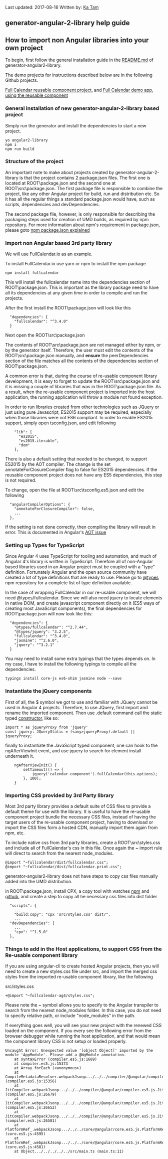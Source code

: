 Last updated: 2017-08-16
Written by: [Ka Tam](https://github.com/kktam)

## generator-angular-2-library help guide

## How to import non Angular libraries into your own project

To begin, first follow the general installation guide in the [README.md](https://github.com/kktam/generator-angular2-library) of generator-angular2-library.

The demo projects for instructions described below are in the following Github projects.

[Full Calendar reusable component project](https://github.com/kktam/fullcalendar-ag4), and
[Full Calendar demo app, using the reusable component](https://github.com/kktam/fullcalendar-app-ag4)

### General installation of new generator-angular-2-library based project

Simply run the generator and install the dependencies to start a new project.

```
yo angular2-library
npm i
npm run build
```

### Structure of the project 

An important note to make about projects created by generator-angular-2-library is that the project contains 2 package.json files. The first one is located at ROOT\package.json and the second one at ROOT\src\package.json. The first package file is responsible to combine the project, like any other Angular project for build, run and distribution etc. So it has all the regular things a standard package.json would have, such as scripts, dependencies and devDependencies.

The second package file, however, is only responsible for describing the packaging steps used for creation of UMD builds, as required by npm repository. For more information about npm's requirement in package.json, please goto [npm package.json explained](https://docs.npmjs.com/cli/build)

### Import non Angular based 3rd party library

We will use FullCalendar.io as an example.

To install FullCalendar.io use yarn or npm to install the npm package

```
npm install fullcalendar
```

This will install the fullcalendar name into the dependencies section of ROOT\package.json. This is important as the library package need to have all its dependencies at any given time in order to compile and run the projects.

After the first install the ROOT\package.json will look like this

```
  "dependencies": {
    "fullcalendar": "^3.4.0"
  }
```

Next open the ROOT\src\package.json

The contents of ROOT\src\package.json are not managed either by npm, or by the generator itself. Therefore, the user must edit the contents of the ROOT\src\package.json manually, and **ensure** the peerDependencies section of the file matches all the contents of the dependencies section of ROOT\package.json.  

A common error is that, during the course of re-usable component library development, it is easy to forget to update the ROOT\src\package.json and it is missing a couple of libraries that was in the ROOT\package.json file. As a result, when the re-usable component project is imported into the host application, the running application will throw a module not found exception.

In order to run libraries created from other technologies such as JQuery or just using pure Javascript, ES2015 support may be required, especially when those libraries were not ES6 compliant. In order to enable ES2015 support, simply open tsconfig.json, and edit following

```
    "lib": [ 
      "es2015", 
      "es2015.iterable", 
      "dom" 
    ],
```

There is also a default setting that needed to be changed, to support ES2015 by the AOT compiler.
The change is the set annotateForClosureCompiler flag to false for ES2015 dependencies. If the reusable component project does not have any ES5 dependencies, this step is not required.

To change, open the file at ROOT\src\tsconfig.es5.json and edit the following

```
  "angularCompilerOptions": {
    "annotateForClosureCompiler": false,
    ...
  },
```

If the setting is not done correctly, then compiling the library will result in error. This is documented in Angular's [AOT issue](https://github.com/angular/angular/issues/16084)

### Setting up Types for TypeScript

Since Angular 4 uses TypeScript for tooling and automation, and much of Angular 4's library is written in TypeScript. Therefore all of non-Angular based libraries used in an Angular project must be coupled with a "type" definition. Fortunately Angular and the open source community have created a lot of type definitions that are ready to use. Please go to [@types](https://www.npmjs.com/~types) npm repository for a complete list of type definition available.

In the case of wrapping FullCalendar in our re-usable component, we will need @types/fullcalendar. Since we will also need jquery to locate elements in native DOM, and create javascript component directly on it (ES5 ways of creating most JavaScript components), the final dependencies for ROOT\package.json will now look like this: 

```
  "dependencies": {
    "@types/fullcalendar": "^2.7.44",
    "@types/jquery": "3.2.5",
    "fullcalendar": "^3.4.0",
    "jasmine": "^2.6.0",
    "jquery": "^3.2.1"
  }
```

You may need to install some extra typings that the types depends on. In my case, I have to install the following typings to compile all the dependencies.

```
typings install core-js es6-shim jasmine node --save
```

### Instantiate the jQuery components

First of all, the $ symbol we got to use and familiar with JQuery cannot be used in Angular 4 projects. Therefore, to use JQuery, first import and rename the imported component. Then use .default command call the static typed [constructor](http://definitelytyped.org/docs/angularjs--angular-route/interfaces/jquerystatic.html), like so:

```
import * as jqueryProxy from 'jquery'
const jquery: JQueryStatic = (<any>jqueryProxy).default || jqueryProxy;
```

finally to instantiate the JavaScript typed component, one can hook to the ngAfterViewInit event, and use jquery to search for element install underneath it.

```
    ngAfterViewInit() {
        setTimeout(() => {
            jquery('calendar-component').fullCalendar(this.options);
        }, 100);
    }
```

### Importing CSS provided by 3rd Party library

Most 3rd party library provides a default suite of CSS files to provide a default theme for use with the library. It is useful to have the re-usable component project bundle the necessary CSS files, instead of having the target users of the re-usable component project, having to download or import the CSS files form a hosted CDN, manually import them again from npm, etc.

To include native css from 3rd party libraries, create a ROOT\src\styles.css and include all of FullCalendar's css in this file. Once again the ~ import rule will direct to search from the nearest node_modules.

```
@import "~fullcalendar/dist/fullcalendar.css";
@import "~fullcalendar/dist/fullcalendar.print.css";
```

generator-angular2-library does not have steps to copy css files manually added into the UMD distribution.

in ROOT\package.json, install CPX, a copy tool with watches [npm](https://www.npmjs.com/package/cpx) and [github](https://github.com/mysticatea/cpx), and create a step to copy all he necessary css files into dist folder

```
  "scripts": {
    ...
    "build:copy": "cpx 'src/styles.css' dist/",
    ...
  "devDependencies": {
	...
    "cpx": "^1.5.0"
  },    
```


### Things to add in the Host applications, to support CSS from the Re-usable component library

If you are using angular-cli to create hosted Angular projects, then you will need to create a new styles.css file under src, and import the merged css styles from the imported re-usable component library, like the following

src/styles.css

```
+@import "~fullcalendar-ag4/styles.css";
```

Please note the ~ symbol allows you to specify to the Angular transpiler to search from the nearest node_modules folder. In this case, you do not need to specify relative path, or include "node_modules" in the path.

If everything goes well, you will see your new project with the renewed CSS loaded on the component. 
If you every see the following error from the browser debugger while running the host application, and that would mean the component library CSS is not setup or loaded properly.

```
Uncaught Error: Unexpected value '[object Object]' imported by the module 'AppModule'. Please add a @NgModule annotation.
    at syntaxError (compiler.es5.js:1689)
    at compiler.es5.js:15373
    at Array.forEach (<anonymous>)
    at CompileMetadataResolver.webpackJsonp.../../../compiler/@angular/compiler.es5.js.CompileMetadataResolver.getNgModuleMetadata (compiler.es5.js:15356)
    at JitCompiler.webpackJsonp.../../../compiler/@angular/compiler.es5.js.JitCompiler._loadModules (compiler.es5.js:26679)
    at JitCompiler.webpackJsonp.../../../compiler/@angular/compiler.es5.js.JitCompiler._compileModuleAndComponents (compiler.es5.js:26652)
    at JitCompiler.webpackJsonp.../../../compiler/@angular/compiler.es5.js.JitCompiler.compileModuleAsync (compiler.es5.js:26581)
    at PlatformRef_.webpackJsonp.../../../core/@angular/core.es5.js.PlatformRef_._bootstrapModuleWithZone (core.es5.js:4595)
    at PlatformRef_.webpackJsonp.../../../core/@angular/core.es5.js.PlatformRef_.bootstrapModule (core.es5.js:4581)
    at Object.../../../../../src/main.ts (main.ts:11)
```
